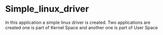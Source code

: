 # Simple_linux_driver
In this application a simple linux driver is created. Two applications are created one is part of Kernel Space and another one is part of User Space
